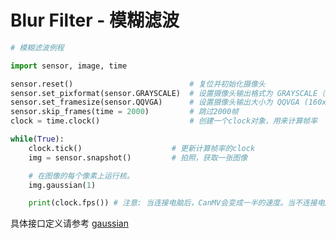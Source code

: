 Blur Filter - 模糊滤波
================================

```python
# 模糊滤波例程

import sensor, image, time

sensor.reset()                          # 复位并初始化摄像头
sensor.set_pixformat(sensor.GRAYSCALE)  # 设置摄像头输出格式为 GRAYSCALE（也可以是RGB565）
sensor.set_framesize(sensor.QQVGA)      # 设置摄像头输出大小为 QQVGA (160x120)
sensor.skip_frames(time = 2000)         # 跳过2000帧
clock = time.clock()                    # 创建一个clock对象，用来计算帧率

while(True):
    clock.tick()                    # 更新计算帧率的clock
    img = sensor.snapshot()         # 拍照，获取一张图像

    # 在图像的每个像素上运行核。
    img.gaussian(1)

    print(clock.fps()) # 注意: 当连接电脑后，CanMV会变成一半的速度。当不连接电脑，帧率会增加。

```

具体接口定义请参考 [gaussian](../../library/canmv/image.md#gaussian)
